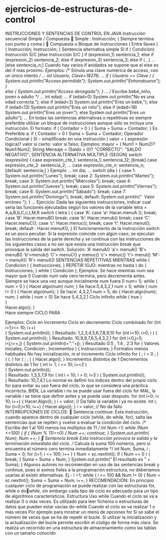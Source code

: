 # ejercicios-de-estructuras-de-control


INSTRUCCIONES Y SENTENCIAS DE CONTROL EN JAVA
Instrucción secuencial Simple / Compuesta
 Simple : Instrucción; ( Siempre termina con punto y coma )
 Compuesta o Bloque de instrucciones ( Entre llaves )
 {
               Instrucción;
               Instrucción;
      }
Sentencia alternativa simple SI
if ( Condición)
 Instrucción S/C
[else
 Instrucción S/C ]
if (expresion_1)
sentencia_1;
else if (expresion_2)
sentencia_2;
else if (expresion_3)
sentencia_3;
else if (...)
...
[else
sentencia_n;]
Cuando hay varios if anidados se supone que el else es del if más próximo.
Ejemplos: 
/* Simula una clave numérica de acceso, con 
un único intento */
...
int Usuario, Clave=18276;
...
if ( Usuario == Clave )
   {
    System.out.println("Acceso permitido");
    System.out.println(“Enhorabuena”);
    }   
  else
   {
    System.out.println("Acceso denegado");
    }
...
/* Escribe bebé‚,niño, joven o adulto */
...
   int edad;
...
   if (edad<0)
      System.out.println("No es una edad 
correcta.");
   else if (edad<3) 
System.out.println("Eres un bebé‚");
   else if (edad<13) 
System.out.println("Eres un niño");
   else if (edad<18) 
System.out.println("Eres un joven");
   else
System.out.println("Eres un adulto");
...
En todas las sentencias alternativas o 
repetitivas es siempre preferible utilizar 
un bloque de instrucciones aunque sólo 
se incluya una instrucción.
El formato:
if ( Contador > 0 )
 {
 Suma = Suma + Contador;
 }
Es Preferible a:
if ( Contador > 0 )
 Suma = Suma + Contador;
Operador Condicional ( SI – simplificado en una instrucción )
valor = ( expresión lógica)? valor si cierto: valor si falso;
Ejemplos:
mayor = ( Num1 > Num2)? Num1:Num2;
String Mensaje = (Saldo < 0)? "CORRECTO": "SALDO NEGATIVO";
SENTENCIA ALTERNATIVA MÚLTIPLE (SEGÚN)
switch (expresión) {
case expresión_cte_1: sentencia_1;
                      sentencia_12;
[break] 
case expresión_cte_2: sentencia_2;
       ...
case expresión_cte_n: sentencia_n;
[default: sentencia;]
}
Ejemplo
...
   int dia;
...
   switch (dia )
     {
      case 1: System.out.println("Lunes"); break;
      case 2: System.out.println("Martes"); break;
      case 3: System.out.println("Miércoles"); break;
      case 4: System.out.println("Jueves"); break;
      case 5: System.out.println("Viernes"); break;
      case 6: System.out.println("Sábado"); break;
      case 7: System.out.println("Domingo"); break;
      default: System.out.println(" ­ Valor erróneo ­");
     }
...
Ejercicio: Dada las siguientes instrucciones, indicar cual seria las funciones ejecutadas según los 
valores de la variable letra = A,a,B,b,C,c,t,M,R
switch ( letra )
{
   case ‘A’:
   case ‘a’: Hacer.menuA ();
             break;
   case ‘B’: Hacer.menuB()
             break;
   case ‘b’: Hacer.menub()
             break;
   case ‘C’: Hacer.menuC();
   case ‘c’: Hacer.menuc();
             break;
   case ‘t’: Hacer.menut();
             break;
default    : Hacer.menuX();
}
El funcionamiento de la instrucción 
switch es un poco peculiar:
Si la expresión coincide con algún caso,
se ejecutan las instrucciones de la parte
derecha y se continua con las
instrucciones de los siguientes casos a no
ser que exista una instrucción break que
provoque la salida del switch.
Solución:
‘A’ menuA()
‘a’­> menuA()
‘B’­> menuB()
‘b’­>menub()
‘C’­> menuC() y menuc()
‘c’­> menuc()
‘t’­> menut()
‘M’­> menuX()
‘R’­> menuX()
SENTENCIAS REPETITIVAS
MIENTRAS
while ( Condición  )
    {
     Instrucciones;
    }
REPETIR (OJO: mientras no hasta )
do
   {
   Instrucciones;
   }
while ( Condición );
Ejemplos:
Se hace mientras num sea 
mayor que 0
Cuando num vale cero termina,
pero decrementa antes. 
Siempre se hace una vez aunque 
inicialmente num fuera 0
num= 5;
while ( num > 0 )
  {
  Hacer.algo(num)
  num­­;
  }
Se hace:5,4,3,2,1
num = 5; 
while ( ­­num != 0 )
   {
   Hacer.algo(num);
  }
Se hace: 4,3,2,1
num = 5;
do
  {
  Hacer.algo(num);
  num­­;
  }
while ( num > 0)
Se hace 5,4,3,2,1
Ciclo infinito
while ( true )  
       {           
       Hacer.algo();
       }    
Hace siempre 
CICLO PARA
 
Ejemplos:
Ciclo en incremento Ciclo en decremento Ciclo combinado
for (int i=1;i<= 10; i++)  
    {
     System.out.println(i);
     }
Resultado:
1,2,3,4,5,6,7,8,9,10
for (int i=10; i>0; i­­ )
      {
      System.out.println(i);
      }
Resultado:
10,9,8,7,6,5,4,3,2,1
for (int i=0,j=5; i<j;i++,j­­)
    {
   System.out.println(i+":"+j);
    }
Resultado
0:5 ,  1:4 ,  2:3
for ( Valores iniciales; Condición ; Incrementos )
 {
 Instrucciones;
 }
Formatos menos habituales 
No hay inicialización, ni el incremento Ciclo infinito
for ( ; i > 0 ;  )
    {
    i­­;
    }
for ( ; ; )
    {
     Hacer.algo();
    }
Incrementos distintos de 1 Decrementos distintos de 1
for ( int i= 1; i <= 10; i+=2 )  
    {
     System.out.println(i);  
     }
Resultado:
1,3,5,7,9
for ( int i = 10;  i >  0; i­=3 )
      {
      System.out.println(i);  
      }
Resultado:
10,7,4,1
Lo normal es definir los índices dentro del propio ciclo for para evitar su uso fuera del ciclo, lo que
se considera una práctica incorrecta.
BIEN, La variable i no se puede 
usar fuera del ciclo for
MAL, la variable i se tiene que 
definir antes y se puede usar 
después. 
for (int i=0; i< 10; i++)
    {
    Hacer.Algo(i);
    }
i = valor; // Da fallo la 
variable i ya no existe.
int i;
for (i=0;i<10; i++)
    {
     Hacer.algo(i);
    }
i = valor; // No da fallo
INTERRUPCIONES DE CICLOS:
 Sentencia continue:
Esta instrucción, cuando aparece dentro de cualquier ciclo (while, do while, for), salta las sentencias
que se repiten y vuelve a evaluar la condición del ciclo.
/* Escribe del 1 al 100 menos los múltiplos de 11 */
 int Num =1;
 while (Num <=100)
 {
 if ( (Num % 11)==0)
 {
 Num ++;
continue;
 }
 System.out.println( Num);
 Num ++;
 }
 Sentencia break
Esta instrucción provoca la salida y la terminación inmediata del ciclo.
/* Calcula la suma 100 números, pero si encuentra el número cero termina inmediatamente */
 int Num, Suma, i ;
 Suma = 0;
 for (i=1; i <= 100; i++ )
 {
 Num = sc.nextInt();
 if ( Num == 0 )
 {
 break;
 }
 Suma = Suma + Num;
 }
 System.out.println(“ El resultado es ” + Suma);
}
Algunos autores no recomiendan en uso de las sentencias break y 
continue, pues si somos fieles a la programación estructura, no 
deberíamos usarlas al existir alternativas. 
Ej.-
i =1;
while ( i <= 100 && Num != 0)
{
Num = sc.nextInt();
Suma = Suma + Num;
i++;
}
RECOMENDACIÓN:
 En principio cualquier ciclo de programación se puede realizar con las estructuras for, while o dowhile, sin embargo cada tipo de ciclo es adecuado para un tipo de algoritmos característicos.
Estructura Uso
while Cuando el ciclo se va a realizar 0 o más veces.
Es utilizado para leer ficheros o estructuras de datos que pueden estar vacías
do-while Cuando el ciclo se va realizar 1 o más veces 
Por ejemplo para mostrar un menú de opciones
for Si se sabe el número de veces que se ha de repetir el bucle.
Si utilizar la inicialización y la actualización del bucle permite escribir el
código de forma más clara.
Se realiza un recorrido en una estructura de almacenamiento como las tablas
con un tamaño conocido
